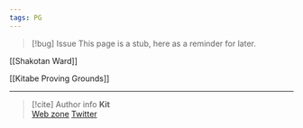 ```yaml
---
tags: PG
---
```

> [!bug] Issue
> This page is a stub, here as a reminder for later.

[[Shakotan Ward]]

[[Kitabe Proving Grounds]]

-----
> [!cite] Author info
> **Kit**\
> [Web zone](https://kitabe.link) [Twitter](https://twitter.com/Kerosyn_)